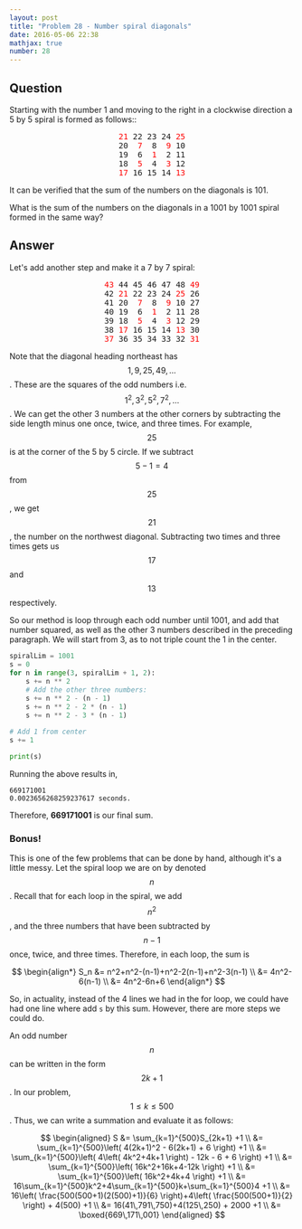 ```yaml
---
layout: post
title: "Problem 28 - Number spiral diagonals"
date: 2016-05-06 22:38
mathjax: true
number: 28
---
```


## Question

Starting with the number 1 and moving to the right in a clockwise direction a 5 by 5 spiral is formed as follows::

<pre style="text-align:center">
<span style="color:red">21</span> 22 23 24 <span style="color:red">25</span>
20  <span style="color:red">7</span>  8  <span style="color:red">9</span> 10
19  6  <span style="color:red">1</span>  2 11
18  <span style="color:red">5</span>  4  <span style="color:red">3</span> 12
<span style="color:red">17</span> 16 15 14 <span style="color:red">13</span>
</pre>

It can be verified that the sum of the numbers on the diagonals is 101.

What is the sum of the numbers on the diagonals in a 1001 by 1001 spiral formed in the same way?

## Answer

Let's add another step and make it a 7 by 7 spiral:

<pre style="text-align:center">
<span style="color:red">43</span> 44 45 46 47 48 <span style="color:red">49</span>
42 <span style="color:red">21</span> 22 23 24 <span style="color:red">25</span> 26
41 20  <span style="color:red">7</span>  8  <span style="color:red">9</span> 10 27
40 19  6  <span style="color:red">1</span>  2 11 28
39 18  <span style="color:red">5</span>  4  <span style="color:red">3</span> 12 29
38 <span style="color:red">17</span> 16 15 14 <span style="color:red">13</span> 30
<span style="color:red">37</span> 36 35 34 33 32 <span style="color:red">31</span>
</pre>

Note that the diagonal heading northeast has $$1,9,25,49,\dots$$. These are the squares of the odd numbers i.e. $$1^2,3^2,5^2,7^2,\dots$$. We can get the other 3 numbers at the other corners by subtracting the side length minus one once, twice, and three times. For example, $$25$$ is at the corner of the 5 by 5 circle. If we subtract $$5-1=4$$ from $$25$$, we get $$21$$, the number on the northwest diagonal. Subtracting two times and three times gets us $$17$$ and $$13$$ respectively. 

So our method is loop through each odd number until 1001, and add that number squared, as well as the other 3 numbers described in the preceding paragraph. We will start from 3, as to not triple count the 1 in the center.

```python
spiralLim = 1001
s = 0
for n in range(3, spiralLim + 1, 2):
    s += n ** 2
    # Add the other three numbers:
    s += n ** 2 - (n - 1)
    s += n ** 2 - 2 * (n - 1)
    s += n ** 2 - 3 * (n - 1)
   
# Add 1 from center
s += 1

print(s)
```

 Running the above results in,

```
669171001
0.0023656268259237617 seconds.
```

Therefore, **669171001** is our final sum.

### Bonus!

This is one of the few problems that can be done by hand, although it's a little messy. Let the spiral loop we are on by denoted $$n$$. Recall that for each loop in the spiral, we add $$n^2$$, and the three numbers that have been subtracted by $$n-1$$ once, twice, and three times. Therefore, in each loop, the sum is


$$
\begin{align*}
S_n &= n^2+n^2-(n-1)+n^2-2(n-1)+n^2-3(n-1)
\\ &=
4n^2-6(n-1)
\\ &=
4n^2-6n+6
\end{align*}
$$


So, in actuality, instead of the 4 lines we had in the for loop, we could have had one line where add `s` by this sum. However, there are more steps we could do.

An odd number $$n$$ can be written in the form $$2k+1$$. In our problem, $$1\leq k\leq 500$$. Thus, we can write a summation and evaluate it as follows:


$$
\begin{aligned}
S &= \sum_{k=1}^{500}S_{2k+1} +1
\\ &=
\sum_{k=1}^{500}\left( 4(2k+1)^2 - 6(2k+1) + 6 \right) +1
\\ &=
\sum_{k=1}^{500}\left( 4\left( 4k^2+4k+1 \right) - 12k - 6 + 6 \right) +1
\\ &=
\sum_{k=1}^{500}\left( 16k^2+16k+4-12k \right) +1
\\ &=
\sum_{k=1}^{500}\left( 16k^2+4k+4 \right) +1
\\ &=
16\sum_{k=1}^{500}k^2+4\sum_{k=1}^{500}k+\sum_{k=1}^{500}4 +1
\\ &=
16\left( \frac{500(500+1)(2(500)+1)}{6} \right)+4\left( \frac{500(500+1)}{2} \right)
	+ 4(500) +1
\\ &=
16(41\,791\,750)+4(125\,250) + 2000 +1
\\ &=
\boxed{669\,171\,001}
\end{aligned}
$$

